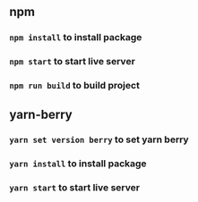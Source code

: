 ## npm
### `npm install` to install package
### `npm start` to start live server
### `npm run build` to build project

## yarn-berry
### `yarn set version berry` to set yarn berry
### `yarn install` to install package
### `yarn start` to start live server
